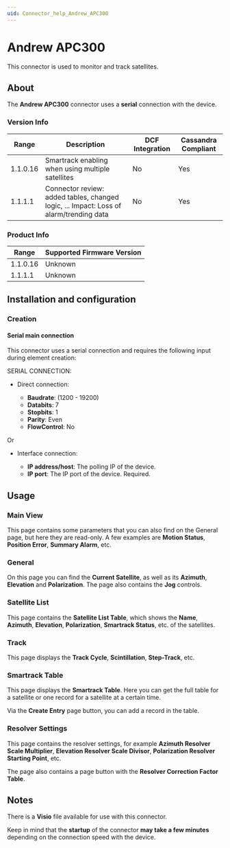 ```yaml
---
uid: Connector_help_Andrew_APC300
---
```


# Andrew APC300

This connector is used to monitor and track satellites.

## About

The **Andrew APC300** connector uses a **serial** connection with the device.

### Version Info

| **Range** | **Description**                                                                     | **DCF Integration** | **Cassandra Compliant** |
|------------------|-------------------------------------------------------------------------------------|---------------------|-------------------------|
| 1.1.0.16         | Smartrack enabling when using multiple satellites                                   | No                  | Yes                     |
| 1.1.1.1          | Connector review: added tables, changed logic, ... Impact: Loss of alarm/trending data | No                  | Yes                     |

### Product Info

| Range | Supported Firmware Version |
|------------------|-----------------------------|
| 1.1.0.16         | Unknown                     |
| 1.1.1.1          | Unknown                     |

## Installation and configuration

### Creation

#### Serial main connection

This connector uses a serial connection and requires the following input during element creation:

SERIAL CONNECTION:

- Direct connection:

  - **Baudrate**: (1200 - 19200)
  - **Databits**: 7
  - **Stopbits**: 1
  - **Parity**: Even
  - **FlowControl**: No

Or

- Interface connection:

  - **IP address/host**: The polling IP of the device.
  - **IP port**: The IP port of the device. Required.

## Usage

### Main View

This page contains some parameters that you can also find on the General page, but here they are read-only. A few examples are **Motion Status**, **Position Error**, **Summary Alarm**, etc.

### General

On this page you can find the **Current Satellite**, as well as its **Azimuth**, **Elevation** and **Polarization**. The page also contains the **Jog** controls.

### Satellite List

This page contains the **Satellite List Table**, which shows the **Name**, **Azimuth**, **Elevation**, **Polarization**, **Smartrack Status**, etc. of the satellites.

### Track

This page displays the **Track Cycle**, **Scintillation**, **Step-Track**, etc.

### Smartrack Table

This page displays the **Smartrack Table**. Here you can get the full table for a satellite or one record for a satellite at a certain time.

Via the **Create Entry** page button, you can add a record in the table.

### Resolver Settings

This page contains the resolver settings, for example **Azimuth Resolver Scale Multiplier**, **Elevation Resolver Scale Divisor**, **Polarization Resolver Starting Point**, etc.

The page also contains a page button with the **Resolver Correction Factor Table**.

## Notes

There is a **Visio** file available for use with this connector.

Keep in mind that the **startup** of the connector **may take a few minutes** depending on the connection speed with the device.

